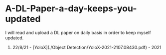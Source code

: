 # A-DL-Paper-a-day-keeps-you-updated
I will read and upload a DL paper on daily basis in order to keep myself updated. 

1. 22/8/21 - [YoloX](./Object Detection/YoloX-2021-2107.08430.pdf) - 2021